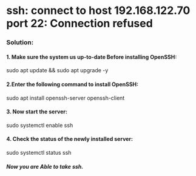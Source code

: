 # ssh: connect to host 192.168.122.70 port 22: Connection refused


### Solution:
#### 1. Make sure the system us up-to-date Before installing OpenSSH:

sudo apt update && sudo apt upgrade -y

#### 2.Enter the following command to install OpenSSH:

sudo apt install openssh-server openssh-client

#### 3. Now start the server:

sudo systemctl enable ssh

#### 4. Check the status of the newly installed server:

sudo systemctl status ssh

##### Now you are Able to take ssh.
